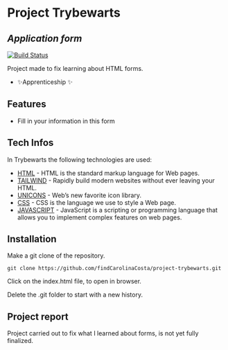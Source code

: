 # Project Trybewarts
## _Application form_

[![Build Status](https://travis-ci.org/joemccann/dillinger.svg?branch=master)](https://findcarolinacosta.github.io/project-trybewarts/)

Project made to fix learning about HTML forms.

- ✨Apprenticeship ✨

## Features

- Fill in your information in this form

## Tech Infos

In Trybewarts the following technologies are used:

- [HTML](https://www.w3schools.com/html/) - HTML is the standard markup language for Web pages.
- [TAILWIND](https://tailwindcss.com/) - Rapidly build modern websites without ever leaving your HTML.
- [UNICONS](https://iconscout.com/unicons) - Web’s new favorite icon library.
- [CSS](https://www.w3schools.com/css/css_intro.asp) - CSS is the language we use to style a Web page.
- [JAVASCRIPT](https://developer.mozilla.org/en-US/docs/Learn/JavaScript/First_steps/What_is_JavaScript) - JavaScript is a scripting or programming language that allows you to implement complex features on web pages.

## Installation

Make a git clone of the repository.
```
git clone https://github.com/findCarolinaCosta/project-trybewarts.git 
```

Click on the index.html file, to open in browser.

Delete the .git folder to start with a new history.

## Project report
Project carried out to fix what I learned about forms, is not yet fully finalized.

